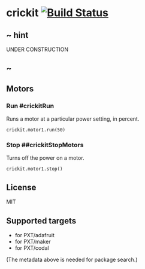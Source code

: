 # crickit [![Build Status](https://travis-ci.org/adafruit/pxt-crickit.svg?branch=master)](https://travis-ci.org/adafruit/pxt-crickit)

## ~ hint

UNDER CONSTRUCTION

## ~

## Motors

### Run #crickitRun

Runs a motor at a particular power setting, in percent.

```sig
crickit.motor1.run(50)
```

### Stop ##crickitStopMotors

Turns off the power on a motor.

```sig
crickit.motor1.stop()
```

## License

MIT

## Supported targets

* for PXT/adafruit
* for PXT/maker
* for PXT/codal

(The metadata above is needed for package search.)

